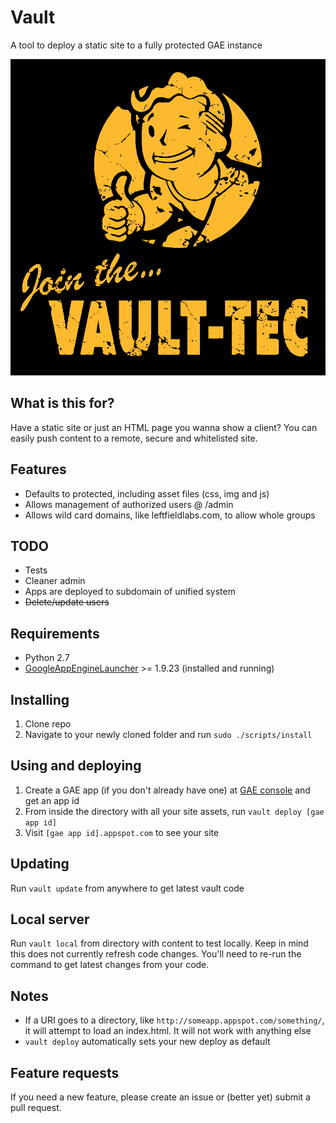 # Vault
A tool to deploy a static site to a fully protected GAE instance

![Vault Tect](fallout-boy.png)

## What is this for?
Have a static site or just an HTML page you wanna show a client? You can easily push content to a remote, secure and whitelisted site.

## Features
* Defaults to protected, including asset files (css, img and js)
* Allows management of authorized users @ /admin
* Allows wild card domains, like leftfieldlabs.com, to allow whole groups

## TODO
* Tests
* Cleaner admin
* Apps are deployed to subdomain of unified system
* ~~Delete/update users~~

## Requirements
* Python 2.7
* [GoogleAppEngineLauncher](http://code.google.com/appengine/) >= 1.9.23 (installed and running)

## Installing
1. Clone repo
1. Navigate to your newly cloned folder and run `sudo ./scripts/install`

## Using and deploying
1. Create a GAE app (if you don't already have one) at [GAE console](http://console.developers.google.com) and get an app id
1. From inside the directory with all your site assets, run `vault deploy [gae app id]`
1. Visit `[gae app id].appspot.com` to see your site

## Updating
Run `vault update` from anywhere to get latest vault code

## Local server
Run `vault local` from directory with content to test locally. Keep in mind this does not currently refresh code changes. You'll need to re-run the command to get latest changes from your code.

## Notes
* If a URI goes to a directory, like `http://someapp.appspot.com/something/`, it will attempt to load an index.html. It will not work with anything else
* `vault deploy` automatically sets your new deploy as default

## Feature requests
If you need a new feature, please create an issue or (better yet) submit a pull request.
